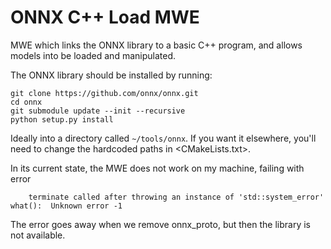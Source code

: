 # ONNX C++ Load MWE

MWE which links the ONNX library to a basic C++ program, and allows models into be loaded and manipulated.

The ONNX library should be installed by running:


	git clone https://github.com/onnx/onnx.git
	cd onnx
	git submodule update --init --recursive
	python setup.py install
	
Ideally into a directory called `~/tools/onnx`.  If you want it elsewhere, you'll need to change the hardcoded paths in <CMakeLists.txt>.

In its current state, the MWE does not work on my machine, failing with error

```
	terminate called after throwing an instance of 'std::system_error'
what():  Unknown error -1
```

The error goes away when we remove onnx_proto, but then the library is not available.
